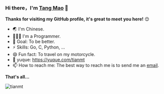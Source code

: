 ### Hi there，I'm [Tang Mao](https://tangmao.me)  👋

**Thanks for visiting my GitHub profile, it's great to meet you here!** 😊

- 🌏 I'm Chinese.
- 🧑🏻‍💻 I'm a Programmer.
- 🤔 Goal: To be better.
- ⚡ Skills: Go, C, Python, ...
- 😄 Fun fact: To travel on my motorcycle.
- 👤 yuque: https://yuque.com/tianmt
- 📫 How to reach me: The best way to reach me is to send me an [email](tianmtio@gmail.com).

**That's all...**  

![tianmt](https://github-readme-stats.vercel.app/api?username=tianmt&show_icons=true&icon_color=805AD5&text_color=718096&bg_color=ffffff&hide_title=true)


<!--
**tianmt/tianmt** is a ✨ _special_ ✨ repository because its `README.md` (this file) appears on your GitHub profile.

Here are some ideas to get you started:

- 🔭 I’m currently working on ...
- 🌱 I’m currently learning ...
- 👯 I’m looking to collaborate on ...
- 🤔 I’m looking for help with ...
- 💬 Ask me about ...
- 📫 How to reach me: ...
- 😄 Pronouns: ...
- ⚡ Fun fact: ...
-->
